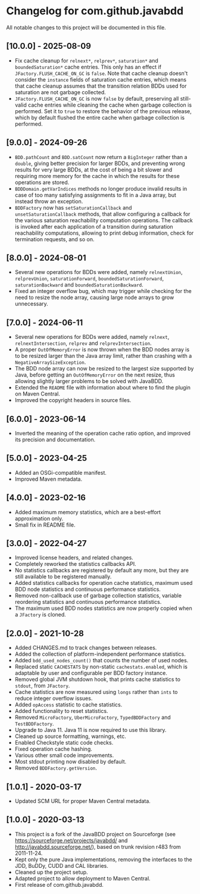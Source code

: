 # Changelog for com.github.javabdd

All notable changes to this project will be documented in this file.

## [10.0.0] - 2025-08-09

* Fix cache cleanup for `relnext*`, `relprev*`, `saturation*` and `boundedSaturation*` cache entries.
  This only has an effect if `JFactory.FLUSH_CACHE_ON_GC` is `false`.
  Note that cache cleanup doesn't consider the `instance` fields of saturation cache entries, which means that cache cleanup assumes that the transition relation BDDs used for saturation are not garbage collected.
* `JFactory.FLUSH_CACHE_ON_GC` is now `false` by default, preserving all still-valid cache entries while cleaning the cache when garbage collection is performed.
  Set it to `true` to restore the behavior of the previous release, which by default flushed the entire cache when garbage collection is performed.

## [9.0.0] - 2024-09-26

* `BDD.pathCount` and `BDD.satCount` now return a `BigInteger` rather than a `double`, giving better precision for larger BDDs, and preventing wrong results for very large BDDs, at the cost of being a bit slower and requiring more memory for the cache in which the results for these operations are stored.
* `BDDDomain.getVarIndices` methods no longer produce invalid results in case of too many satisfying assignments to fit in a Java array, but instead throw an exception.
* `BDDFactory` now has `setSaturationCallback` and `unsetSaturationCallback` methods, that allow configuring a callback for the various saturation reachability computation operations.
  The callback is invoked after each application of a transition during saturation reachability computations, allowing to print debug information, check for termination requests, and so on.

## [8.0.0] - 2024-08-01

* Several new operations for BDDs were added, namely `relnextUnion`, `relprevUnion`, `saturationForward`, `boundedSaturationForward`, `saturationBackward` and `boundedSaturationBackward`.
* Fixed an integer overflow bug, which may trigger while checking for the need to resize the node array, causing large node arrays to grow unnecessary.

## [7.0.0] - 2024-06-11

* Several new operations for BDDs were added, namely `relnext`, `relnextIntersection`, `relprev` and `relprevIntersection`.
* A proper `OutOfMemoryError` is now thrown when the BDD nodes array is to be resized larger than the Java array limit, rather than crashing with a `NegativeArraySizeException`.
* The BDD node array can now be resized to the largest size supported by Java, before getting an `OutOfMemoryError` on the next resize, thus allowing slightly larger problems to be solved with JavaBDD.
* Extended the `README` file with information about where to find the plugin on Maven Central.
* Improved the copyright headers in source files.

## [6.0.0] - 2023-06-14

* Inverted the meaning of the operation cache ratio option, and improved its precision and documentation.

## [5.0.0] - 2023-04-25

* Added an OSGi-compatible manifest.
* Improved Maven metadata.

## [4.0.0] - 2023-02-16

* Added maximum memory statistics, which are a best-effort approximation only.
* Small fix in README file.

## [3.0.0] - 2022-04-27

* Improved license headers, and related changes.
* Completely reworked the statistics callbacks API.
* No statistics callbacks are registered by default any more, but they are still available to be registered manually.
* Added statistics callbacks for operation cache statistics, maximum used BDD node statistics and continuous performance statistics.
* Removed non-callback use of garbage collection statistics, variable reordering statistics and continuous performance statistics.
* The maximum used BDD nodes statistics are now properly copied when a `JFactory` is cloned.

## [2.0.0] - 2021-10-28
* Added CHANGES.md to track changes between releases.
* Added the collection of platform-independent performance statistics.
* Added `bdd_used_nodes_count()` that counts the number of used nodes.
* Replaced static `CACHESTATS` by non-static `cachestats.enabled`, which is adaptable by user and configurable per BDD factory instance.
* Removed global JVM shutdown hook, that prints cache statistics to `stdout`, from `JFactory`.
* Cache statistics are now measured using `longs` rather than `ints` to reduce integer overflow issues.
* Added `opAccess` statistic to cache statistics.
* Added functionality to reset statistics.
* Removed `MicroFactory`, `UberMicroFactory`, `TypedBDDFactory` and `TestBDDFactory`.
* Upgrade to Java 11. Java 11 is now required to use this library.
* Cleaned up source formatting, warnings, etc.
* Enabled Checkstyle static code checks.
* Fixed operation cache hashing.
* Various other small code improvements.
* Most stdout printing now disabled by default.
* Removed `BDDFactory.getVersion`.

## [1.0.1] - 2020-03-17
* Updated SCM URL for proper Maven Central metadata.

## [1.0.0] - 2020-03-13
* This project is a fork of the JavaBDD project on Sourceforge (see https://sourceforge.net/projects/javabdd/ and http://javabdd.sourceforge.net/), based on trunk revision r483 from 2011-11-24.
* Kept only the pure Java implementations, removing the interfaces to the JDD, BuDDy, CUDD and CAL libraries.
* Cleaned up the project setup.
* Adapted project to allow deployment to Maven Central.
* First release of com.github.javabdd.
